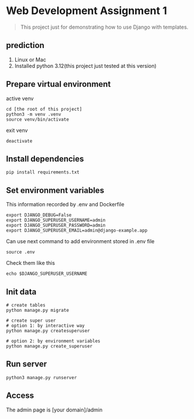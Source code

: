 # Web Development Assignment 1

> This project just for demonstrating how to use Django with templates.

## prediction

1. Linux or Mac
2. Installed python 3.12(this project just tested at this version)

## Prepare virtual environment

active venv
```shell
cd [the root of this project]
python3 -m venv .venv
source venv/bin/activate
```

exit venv
```shell
deactivate
```

## Install dependencies

```shell
pip install requirements.txt
```

## Set environment variables

This information recorded by .env and Dockerfile
```shell
export DJANGO_DEBUG=False
export DJANGO_SUPERUSER_USERNAME=admin
export DJANGO_SUPERUSER_PASSWORD=admin
export DJANGO_SUPERUSER_EMAIL=admin@django-example.app
```

Can use next command to add environment stored in .env file
```shell
source .env
```

Check them like this
```shell
echo $DJANGO_SUPERUSER_USERNAME
```

## Init data
```shell
# create tables
python manage.py migrate

# create super user
# option 1: by interactive way
python manage.py createsuperuser

# option 2: by environment variables
python manage.py create_superuser
```

## Run server

```shell
python3 manage.py runserver
```

## Access 

The admin page is [your domain]/admin




